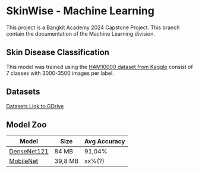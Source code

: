 # SkinWise - Machine Learning
This project is a Bangkit Academy 2024 Capstone Project. This branch contain the documentation of the Machine Learning division.

## Skin Disease Classification
This model was trained using the [HAM10000 dataset from Kaggle](https://www.kaggle.com/datasets/artakusuma/basedir) consist of 7 classes with 3000-3500 images per label. 

## Datasets
[Datasets Link to GDrive](https://drive.google.com/file/d/1Kjt7cOPPJFT0pb4rVDDAE6gOMbK4ktYq/view?usp=sharing)

## Model Zoo
| Model         | Size          | Avg Accuracy  |
| ------------- | ------------- | ------------- |
| [DenseNet121](https://drive.google.com/file/d/1UyRXI5OSNEnGZdOcQkWM46eJ3ZIAVk4w/view?usp=sharing)   | 84 MB      | 91,04%     |
| [MobileNet](https://drive.google.com/file/d/17N5B6cb8406zNi8BTrClqWn64Qv4Dlxd/view?usp=sharing)     | 39,8 MB    | xx%(?)     |
